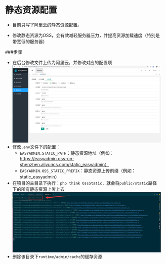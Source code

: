 # 静态资源配置
* 目前只写了阿里云的静态资源配置。

* 修改静态资源为OSS，会有效减轻服务器压力，并提高资源加载速度（特别是带宽低的服务器）

###步骤

* 在后台修改文件上传为阿里云，并修改对应的配置项
![阿里云上传配置](../images/config.png)
* 修改`.env`文件下的配置：
    * `EASYADMIN.STATIC_PATH`：静态资源地址（例如：https://easyadmin.oss-cn-shenzhen.aliyuncs.com/static_easyadmin）
    * `EASYADMIN.OSS_STATIC_PREFIX`：静态资源上传前缀（例如：static_easyadmin）
* 在项目的主目录下执行：`php think OssStatic`，就会将`public/static`路径下的所有静态资源上传上去
![执行命令行](../images/oss_static.jpg)
* 删除该目录下`runtime/admin/cache`的缓存资源